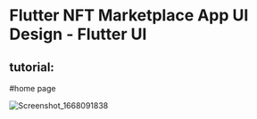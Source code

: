 # Flutter NFT Marketplace App UI Design - Flutter UI

## tutorial: 

#home page

![Screenshot_1668091838](https://user-images.githubusercontent.com/102475069/203722548-2db05c6d-3ba9-4249-b025-e3b99e6ac6d9.png)

